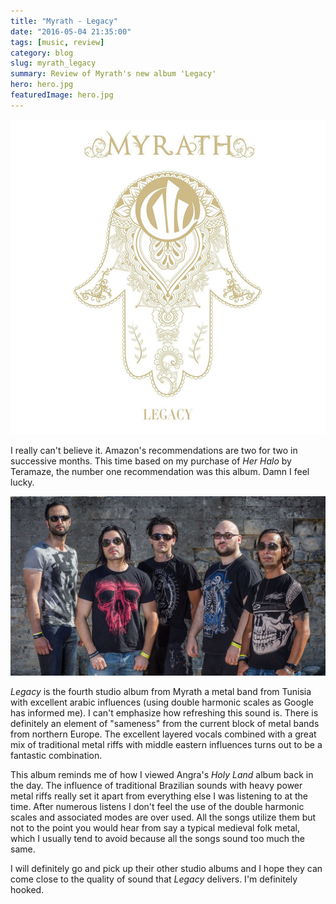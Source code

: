 ```yaml
---
title: "Myrath - Legacy"
date: "2016-05-04 21:35:00"
tags: [music, review]
category: blog
slug: myrath_legacy
summary: Review of Myrath's new album 'Legacy'
hero: hero.jpg
featuredImage: hero.jpg
---
```


![Her Halo](legacy.jpg)

I really can't believe it. Amazon's recommendations are two for two in successive months. This time based on my purchase of _Her Halo_ by Teramaze, the number one recommendation was this album. Damn I feel lucky.

![Band](band.jpg)

_Legacy_ is the fourth studio album from Myrath a metal band from Tunisia with excellent arabic influences (using double harmonic scales as Google has informed me). I can't emphasize how refreshing this sound is. There is definitely an element of "sameness" from the current block of metal bands from northern Europe. The excellent layered vocals combined with a great mix of traditional metal riffs with middle eastern influences turns out to be a fantastic combination.

This album reminds me of how I viewed Angra's _Holy Land_ album back in the day. The influence of traditional Brazilian sounds with heavy power metal riffs really set it apart from everything else I was listening to at the time. After numerous listens I don't feel the use of the double harmonic scales and associated modes are over used. All the songs utilize them but not to the point you would hear from say a typical medieval folk metal, which I usually tend to avoid because all the songs sound too much the same.

I will definitely go and pick up their other studio albums and I hope they can come close to the quality of sound that _Legacy_ delivers. I'm definitely hooked.

